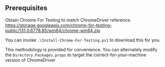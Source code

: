 ## Prerequisites

Obtain Chrome For Testing to match ChromeDriver reference.
https://storage.googleapis.com/chrome-for-testing-public/131.0.6778.85/win64/chrome-win64.zip

You can invoke `.\Install-Chrome-For-Testing.ps1` to download this for you.

This methodology is provided for convenience.  You can alternately modify the `Directory.Packages.props` to target the correct-for-your-machine
version of ChromeDriver
